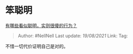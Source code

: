# 笨聪明
[有哪些看似聪明，实则很傻的行为？](https://www.zhihu.com/question/60864080/answer/2012287103)

> Author: #NellNell
> Last update: *19/08/2021*
> Link:
> Tag:

不惜一切代价证明自己是对的。
